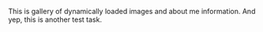 This is gallery of dynamically loaded images and about me information. And yep, this is another test task.
